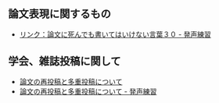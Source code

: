 ## 論文表現に関するもの
- [リンク：論文に死んでも書いてはいけない言葉３０ - 発声練習](http://d.hatena.ne.jp/next49/20120103/p2)

## 学会、雑誌投稿に関して
- [論文の再投稿と多重投稿について](http://d.hatena.ne.jp/next49/20080612/p2)
- [論文の再投稿と多重投稿について - 発声練習](http://d.hatena.ne.jp/next49/20101110/p1)
